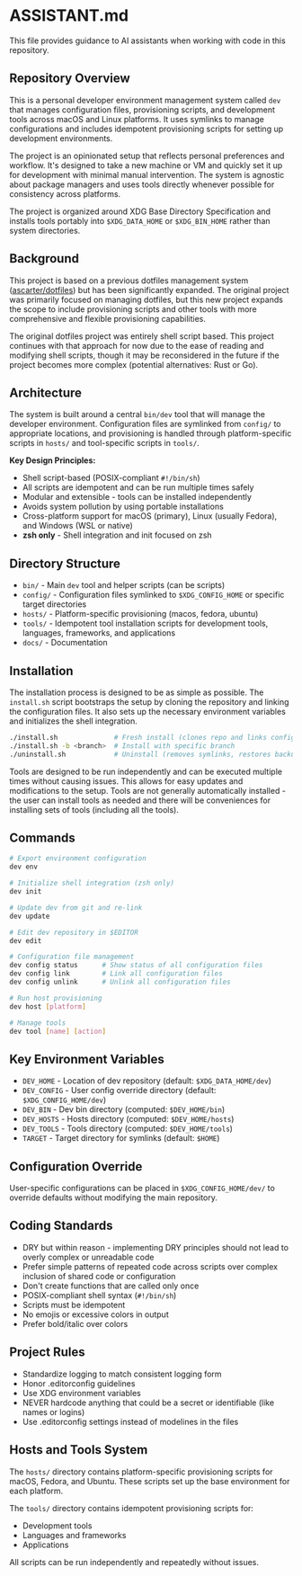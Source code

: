 # ASSISTANT.md

This file provides guidance to AI assistants when working with code in this repository.

## Repository Overview

This is a personal developer environment management system called `dev` that manages configuration files, provisioning scripts, and development tools across macOS and Linux platforms. It uses symlinks to manage configurations and includes idempotent provisioning scripts for setting up development environments.

The project is an opinionated setup that reflects personal preferences and workflow. It's designed to take a new machine or VM and quickly set it up for development with minimal manual intervention. The system is agnostic about package managers and uses tools directly whenever possible for consistency across platforms.

The project is organized around XDG Base Directory Specification and installs tools portably into `$XDG_DATA_HOME` or `$XDG_BIN_HOME` rather than system directories.

## Background

This project is based on a previous dotfiles management system ([ascarter/dotfiles](https://github.com/ascarter/dotfiles)) but has been significantly expanded. The original project was primarily focused on managing dotfiles, but this new project expands the scope to include provisioning scripts and other tools with more comprehensive and flexible provisioning capabilities.

The original dotfiles project was entirely shell script based. This project continues with that approach for now due to the ease of reading and modifying shell scripts, though it may be reconsidered in the future if the project becomes more complex (potential alternatives: Rust or Go).

## Architecture

The system is built around a central `bin/dev` tool that will manage the developer environment. Configuration files are symlinked from `config/` to appropriate locations, and provisioning is handled through platform-specific scripts in `hosts/` and tool-specific scripts in `tools/`.

**Key Design Principles:**
- Shell script-based (POSIX-compliant `#!/bin/sh`)
- All scripts are idempotent and can be run multiple times safely
- Modular and extensible - tools can be installed independently
- Avoids system pollution by using portable installations
- Cross-platform support for macOS (primary), Linux (usually Fedora), and Windows (WSL or native)
- **zsh only** - Shell integration and init focused on zsh

## Directory Structure

- `bin/` - Main `dev` tool and helper scripts (can be scripts)
- `config/` - Configuration files symlinked to `$XDG_CONFIG_HOME` or specific target directories
- `hosts/` - Platform-specific provisioning (macos, fedora, ubuntu)
- `tools/` - Idempotent tool installation scripts for development tools, languages, frameworks, and applications
- `docs/` - Documentation

## Installation

The installation process is designed to be as simple as possible. The `install.sh` script bootstraps the setup by cloning the repository and linking the configuration files. It also sets up the necessary environment variables and initializes the shell integration.

```bash
./install.sh              # Fresh install (clones repo and links configs)
./install.sh -b <branch>  # Install with specific branch
./uninstall.sh            # Uninstall (removes symlinks, restores backups)
```

Tools are designed to be run independently and can be executed multiple times without causing issues. This allows for easy updates and modifications to the setup. Tools are not generally automatically installed - the user can install tools as needed and there will be conveniences for installing sets of tools (including all the tools).

## Commands

```bash
# Export environment configuration
dev env

# Initialize shell integration (zsh only)
dev init

# Update dev from git and re-link
dev update

# Edit dev repository in $EDITOR
dev edit

# Configuration file management
dev config status      # Show status of all configuration files
dev config link        # Link all configuration files
dev config unlink      # Unlink all configuration files

# Run host provisioning
dev host [platform]

# Manage tools
dev tool [name] [action]
```

## Key Environment Variables

- `DEV_HOME` - Location of dev repository (default: `$XDG_DATA_HOME/dev`)
- `DEV_CONFIG` - User config override directory (default: `$XDG_CONFIG_HOME/dev`)
- `DEV_BIN` - Dev bin directory (computed: `$DEV_HOME/bin`)
- `DEV_HOSTS` - Hosts directory (computed: `$DEV_HOME/hosts`)
- `DEV_TOOLS` - Tools directory (computed: `$DEV_HOME/tools`)
- `TARGET` - Target directory for symlinks (default: `$HOME`)

## Configuration Override

User-specific configurations can be placed in `$XDG_CONFIG_HOME/dev/` to override defaults without modifying the main repository.

## Coding Standards

- DRY but within reason - implementing DRY principles should not lead to overly complex or unreadable code
- Prefer simple patterns of repeated code across scripts over complex inclusion of shared code or configuration
- Don't create functions that are called only once
- POSIX-compliant shell syntax (`#!/bin/sh`)
- Scripts must be idempotent
- No emojis or excessive colors in output
- Prefer bold/italic over colors

## Project Rules

- Standardize logging to match consistent logging form
- Honor .editorconfig guidelines
- Use XDG environment variables
- NEVER hardcode anything that could be a secret or identifiable (like names or logins)
- Use .editorconfig settings instead of modelines in the files

## Hosts and Tools System

The `hosts/` directory contains platform-specific provisioning scripts for macOS, Fedora, and Ubuntu. These scripts set up the base environment for each platform.

The `tools/` directory contains idempotent provisioning scripts for:
- Development tools
- Languages and frameworks
- Applications

All scripts can be run independently and repeatedly without issues.
